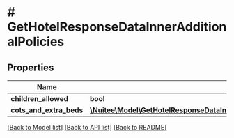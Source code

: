 # # GetHotelResponseDataInnerAdditionalPolicies

## Properties

Name | Type | Description | Notes
------------ | ------------- | ------------- | -------------
**children_allowed** | **bool** |  | [optional]
**cots_and_extra_beds** | [**\Nuitee\Model\GetHotelResponseDataInnerAdditionalPoliciesCotsAndExtraBedsInner[]**](GetHotelResponseDataInnerAdditionalPoliciesCotsAndExtraBedsInner.md) |  | [optional]

[[Back to Model list]](../../README.md#models) [[Back to API list]](../../README.md#endpoints) [[Back to README]](../../README.md)
